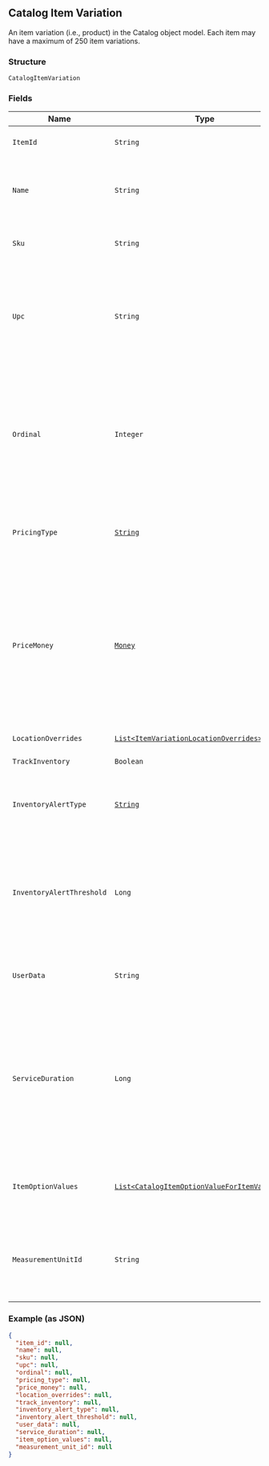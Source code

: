 ## Catalog Item Variation

An item variation (i.e., product) in the Catalog object model. Each item
may have a maximum of 250 item variations.

### Structure

`CatalogItemVariation`

### Fields

| Name | Type | Tags | Description |
|  --- | --- | --- | --- |
| `ItemId` | `String` | Optional | The ID of the `CatalogItem` associated with this item variation. |
| `Name` | `String` | Optional | The item variation's name. This is a searchable attribute for use in applicable query filters, and its value length is of Unicode code points. |
| `Sku` | `String` | Optional | The item variation's SKU, if any. This is a searchable attribute for use in applicable query filters. |
| `Upc` | `String` | Optional | The item variation's UPC, if any. This is a searchable attribute for use in applicable query filters.<br>It is only accessible through the Square API, and not exposed in the Square Seller Dashboard,<br>Square Point of Sale or Retail Point of Sale apps. |
| `Ordinal` | `Integer` | Optional | The order in which this item variation should be displayed. This value is read-only. On writes, the ordinal<br>for each item variation within a parent `CatalogItem` is set according to the item variations's<br>position. On reads, the value is not guaranteed to be sequential or unique. |
| `PricingType` | [`String`](/doc/models/catalog-pricing-type.md) | Optional | Indicates whether the price of a CatalogItemVariation should be entered manually at the time of sale. |
| `PriceMoney` | [`Money`](/doc/models/money.md) | Optional | Represents an amount of money. `Money` fields can be signed or unsigned.<br>Fields that do not explicitly define whether they are signed or unsigned are<br>considered unsigned and can only hold positive amounts. For signed fields, the<br>sign of the value indicates the purpose of the money transfer. See<br>[Working with Monetary Amounts](https://developer.squareup.com/docs/build-basics/working-with-monetary-amounts)<br>for more information. |
| `LocationOverrides` | [`List<ItemVariationLocationOverrides>`](/doc/models/item-variation-location-overrides.md) | Optional | Per-location price and inventory overrides. |
| `TrackInventory` | `Boolean` | Optional | If `true`, inventory tracking is active for the variation. |
| `InventoryAlertType` | [`String`](/doc/models/inventory-alert-type.md) | Optional | Indicates whether Square should alert the merchant when the inventory quantity of a CatalogItemVariation is low. |
| `InventoryAlertThreshold` | `Long` | Optional | If the inventory quantity for the variation is less than or equal to this value and `inventory_alert_type`<br>is `LOW_QUANTITY`, the variation displays an alert in the merchant dashboard.<br><br>This value is always an integer. |
| `UserData` | `String` | Optional | Arbitrary user metadata to associate with the item variation. This attribute value length is of Unicode code points. |
| `ServiceDuration` | `Long` | Optional | If the `CatalogItem` that owns this item variation is of type<br>`APPOINTMENTS_SERVICE`, then this is the duration of the service in milliseconds. For<br>example, a 30 minute appointment would have the value `1800000`, which is equal to<br>30 (minutes) * 60 (seconds per minute) * 1000 (milliseconds per second). |
| `ItemOptionValues` | [`List<CatalogItemOptionValueForItemVariation>`](/doc/models/catalog-item-option-value-for-item-variation.md) | Optional | List of item option values associated with this item variation. Listed<br>in the same order as the item options of the parent item. |
| `MeasurementUnitId` | `String` | Optional | ID of the ‘CatalogMeasurementUnit’ that is used to measure the quantity<br>sold of this item variation. If left unset, the item will be sold in<br>whole quantities. |

### Example (as JSON)

```json
{
  "item_id": null,
  "name": null,
  "sku": null,
  "upc": null,
  "ordinal": null,
  "pricing_type": null,
  "price_money": null,
  "location_overrides": null,
  "track_inventory": null,
  "inventory_alert_type": null,
  "inventory_alert_threshold": null,
  "user_data": null,
  "service_duration": null,
  "item_option_values": null,
  "measurement_unit_id": null
}
```

